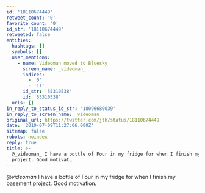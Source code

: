 ```yaml
---
id: '18110674449'
retweet_count: '0'
favorite_count: '0'
id_str: '18110674449'
retweeted: false
entities:
  hashtags: []
  symbols: []
  user_mentions:
    - name: Videoman moved to Bluesky
      screen_name: _videoman_
      indices:
        - '0'
        - '11'
      id_str: '55310538'
      id: '55310538'
  urls: []
in_reply_to_status_id_str: '18096680039'
in_reply_to_screen_name: _videoman_
original_url: https://twitter.com/jth/status/18110674449
date: '2010-07-09T11:27:06.000Z'
sitemap: false
robots: noindex
reply: true
title: >-
  @_videoman_ I have a bottle of Four in my fridge for when I finish my basement
  project. Good motivat…
---
```


@_videoman_ I have a bottle of Four in my fridge for when I finish my basement project. Good motivation.